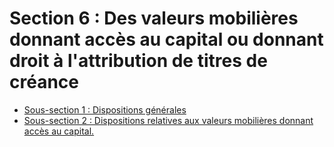 # Section 6 : Des valeurs mobilières donnant accès au capital ou donnant droit à l'attribution de titres de créance

- [Sous-section 1 : Dispositions générales](sous-section-1)
- [Sous-section 2 : Dispositions relatives aux valeurs mobilières donnant accès au capital.](sous-section-2)
